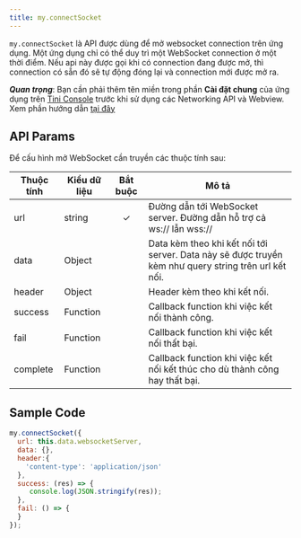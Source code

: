 ```yaml
---
title: my.connectSocket
---
```


`my.connectSocket` là API được dùng để mở websocket connection trên ứng dụng. Một ứng dụng chỉ có thể duy trì một WebSocket connection ở một thời điểm. Nếu api này được gọi khi có connection đang được mở, thì connection có sẵn đó sẽ tự động đóng lại và connection mới được mở ra.

***Quan trọng***: Bạn cần phải thêm tên miền trong phần **Cài đặt chung** của ứng dụng trên [Tini Console](https://developer.tiki.vn/apps) trước khi sử dụng các Networking API và Webview. Xem phần hướng dẫn [tại đây](/docs/backend-api/overview#tên-miền)

## API Params

Để cấu hình mở WebSocket cần truyền các thuộc tính sau:

| Thuộc tính | Kiểu dữ liệu | Bắt buộc | Mô tả                                                                                                |
| ---------- | ------------ | :------: | ---------------------------------------------------------------------------------------------------- |
| url        | string       |    ✓     | Đường dẫn tới WebSocket server. Đường dẫn hỗ trợ cả ws:// lẫn wss://                                 |
| data       | Object       |          | Data kèm theo khi kết nối tới server. Data này sẽ được truyền kèm như query string trên url kết nối. |
| header     | Object       |          | Header kèm theo khi kết nối.                                                                         |
| success    | Function     |          | Callback function khi việc kết nối thành công.                                                       |
| fail       | Function     |          | Callback function khi việc kết nối thất bại.                                                         |
| complete   | Function     |          | Callback function khi việc kết nối kết thúc cho dù thành công hay thất bại.                          |

## Sample Code

```js
my.connectSocket({
  url: this.data.websocketServer,
  data: {},
  header:{
    'content-type': 'application/json'
  },
  success: (res) => {
     console.log(JSON.stringify(res));
  },
  fail: () => {
  }
});
```


